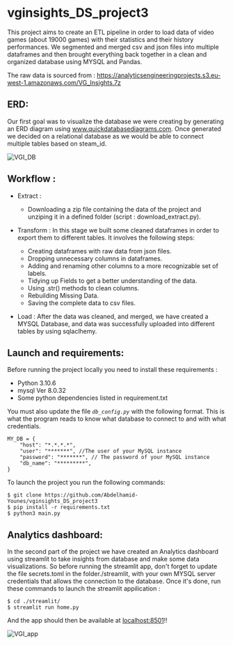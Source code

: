 # vginsights_DS_project3
This project aims to create an ETL pipeline in order to load data of video games (about 19000 games) with their statistics and their history performances.
We segmented and merged csv and json files into multiple dataframes and then brought everything back together in a clean and organized database using MYSQL and Pandas.

The raw data is sourced from : https://analyticsengineeringprojects.s3.eu-west-1.amazonaws.com/VG_Insights.7z

## ERD:
Our first goal was to visualize the database we were creating by generating an ERD diagram using www.quickdatabasediagrams.com. Once generated we decided on a relational database as we would be able to connect multiple tables based on steam_id.

![VGI_DB](https://user-images.githubusercontent.com/114106183/220757184-e5f107df-410d-4e8a-8243-c901a0f99217.png)

## Workflow :

- Extract :
   - Downloading a zip file containing the data of the project and unziping it in a defined folder (script : download_extract.py).
  
- Transform : In this stage we built some cleaned dataframes in order to export them to different tables. It involves the following steps: 
  - Creating dataframes with raw data from json files.
  - Dropping unnecessary columns in dataframes.
  - Adding and renaming other columns to a more recognizable set of labels.
  - Tidying up Fields to get a better understanding of the data.
  - Using .str() methods to clean columns.
  - Rebuilding Missing Data.
  - Saving the complete data to csv files.

- Load : After the data was cleaned, and merged, we have created a MYSQL Database, and  data was successfully uploaded into different tables by using sqlaclhemy.

## Launch and requirements:
Before running the project locally you need to install these requirements :
-  Python 3.10.6
-  mysql  Ver 8.0.32
-  Some python dependencies listed in requirement.txt

You must also update the file *`db_config.py`* with the following format. This is what the program reads to know what database to connect to and with what credentials.
```
MY_DB = {
    "host": "*.*.*.*",
    "user": "*******", //The user of your MySQL instance
    "password": "*******", // The password of your MySQL instance
    "db_name": "*********",
}
```
To launch the project you run the following commands:
```
$ git clone https://github.com/Abdelhamid-Younes/vginsights_DS_project3
$ pip install -r requirements.txt
$ python3 main.py
```

## Analytics dashboard:
In the second part of the project we have created an Analytics dashboard using streamlit to take insights from database and make some data visualizations.
So before running the streamlit app, don't forget to update the file secrets.toml in the folder./streamlit, with your own MYSQL server credentials that allows the connection to the database.
Once it's done, run these commands to launch the streamlit appilication :
```
$ cd ./streamlit/
$ streamlit run home.py
```
And the app should then be available at [localhost:8501](https://localhost:8501)!!

![VGI_app](https://user-images.githubusercontent.com/114106183/225024192-b16fa897-8057-485d-ad33-80f9bec1ad46.png)
